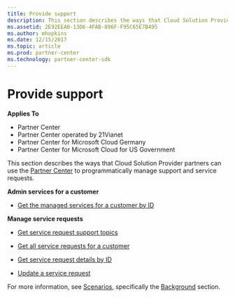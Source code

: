```yaml
---
title: Provide support
description: This section describes the ways that Cloud Solution Provider partners can use the Partner Center to programmatically manage support and service requests.
ms.assetid: 2E92EEA0-13D6-4FAB-896F-F95C65E7B495
ms.author: mhopkins
ms.date: 12/15/2017
ms.topic: article
ms.prod: partner-center
ms.technology: partner-center-sdk
---
```


# Provide support


**Applies To**

-   Partner Center
-   Partner Center operated by 21Vianet
-   Partner Center for Microsoft Cloud Germany
-   Partner Center for Microsoft Cloud for US Government

This section describes the ways that Cloud Solution Provider partners can use the [Partner Center](index.md) to programmatically manage support and service requests.

**Admin services for a customer**

-   [Get the managed services for a customer by ID](get-the-managed-services-for-a-customer-by-id.md)

**Manage service requests**

-   [Get service request support topics](get-service-request-support-topics--pending-.md)

-   [Get all service requests for a customer](get-all-service-requests-for-a-customer.md)   

-   [Get service request details by ID](get-service-request-details-by-id.md)   

-   [Update a service request](update-a-service-request.md)

For more information, see [Scenarios](scenarios.md), specifically the [Background](scenarios.md#background) section.

 

 




